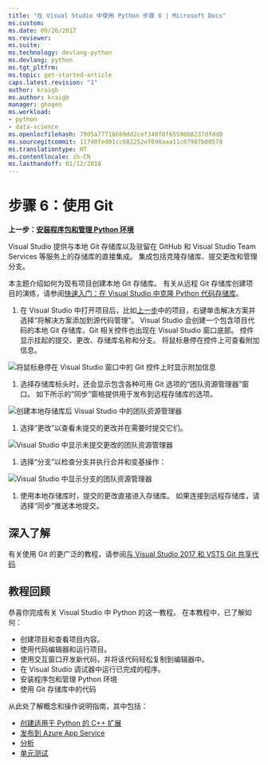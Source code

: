 ```yaml
---
title: "在 Visual Studio 中使用 Python 步骤 6 | Microsoft Docs"
ms.custom: 
ms.date: 09/26/2017
ms.reviewer: 
ms.suite: 
ms.technology: devlang-python
ms.devlang: python
ms.tgt_pltfrm: 
ms.topic: get-started-article
caps.latest.revision: "1"
author: kraigb
ms.author: kraigb
manager: ghogen
ms.workload:
- python
- data-science
ms.openlocfilehash: 7905a77718669dd2cef340f0f6559868237dfdd0
ms.sourcegitcommit: 11740fed01cc602252ef698aaa11c07987b00570
ms.translationtype: HT
ms.contentlocale: zh-CN
ms.lasthandoff: 01/12/2018
---
```

# <a name="step-6-working-with-git"></a>步骤 6：使用 Git

**上一步：[安装程序包和管理 Python 环境](vs-tutorial-01-05.md)**

Visual Studio 提供与本地 Git 存储库以及驻留在 GitHub 和 Visual Studio Team Services 等服务上的存储库的直接集成。 集成包括克隆存储库、提交更改和管理分支。

本主题介绍如何为现有项目创建本地 Git 存储库。 有关从远程 Git 存储库创建项目的演练，请参阅[快速入门：在 Visual Studio 中克隆 Python 代码存储库](quickstart-03-project-from-repository.md)。

1. 在 Visual Studio 中打开项目后，比如[上一步](vs-tutorial-01-05.md)中的项目，右键单击解决方案并选择“将解决方案添加到源代码管理”。 Visual Studio 会创建一个包含项目代码的本地 Git 存储库，Git 相关控件也出现在 Visual Studio 窗口底部。 控件显示挂起的提交、更改、存储库名称和分支。 将鼠标悬停在控件上可查看附加信息。

  ![将鼠标悬停在 Visual Studio 窗口中的 Git 控件上时显示附加信息](media/working-with-git-01.png)

1. 选择存储库标头时，还会显示包含各种可用 Git 选项的“团队资源管理器”窗口。 如下所示的“同步”窗格提供用于发布到远程存储库的选项。

  ![创建本地存储库后 Visual Studio 中的团队资源管理器](media/working-with-git-02.png)

1. 选择“更改”以查看未提交的更改并在需要时提交它们。

  ![Visual Studio 中显示未提交更改的团队资源管理器](media/working-with-git-03.png)

1. 选择“分支”以检查分支并执行合并和变基操作：

  ![Visual Studio 中显示分支的团队资源管理器](media/working-with-git-04.png)

1. 使用本地存储库时，提交的更改直接进入存储库。 如果连接到远程存储库，请选择“同步”推送本地提交。

## <a name="going-deeper"></a>深入了解

有关使用 Git 的更广泛的教程，请参阅[与 Visual Studio 2017 和 VSTS Git 共享代码](/vsts/git/share-your-code-in-git-vs-2017)

## <a name="tutorial-review"></a>教程回顾

恭喜你完成有关 Visual Studio 中 Python 的这一教程。 在本教程中，已了解如何：

- 创建项目和查看项目内容。
- 使用代码编辑器和运行项目。
- 使用交互窗口开发新代码，并将该代码轻松复制到编辑器中。
- 在 Visual Studio 调试器中运行已完成的程序。
- 安装程序包和管理 Python 环境
- 使用 Git 存储库中的代码

从此处了解概念和操作说明指南，其中包括：

- [创建适用于 Python 的 C++ 扩展](cpp-and-python.md)
- [发布到 Azure App Service](publishing-to-azure.md)
- [分析](profiling.md)
- [单元测试](unit-testing.md)
